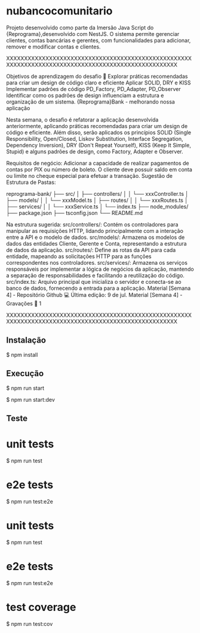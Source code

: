 # nubancocomunitario
Projeto desenvolvido como parte da Imersão Java Script do {Reprograma},desenvolvido com NestJS.
 O sistema permite gerenciar clientes, contas bancárias e gerentes, com funcionalidades para adicionar, remover e modificar contas e clientes.

 XXXXXXXXXXXXXXXXXXXXXXXXXXXXXXXXXXXXXXXXXXXXXXXXXXXXXXXXXXXXXXXXXXXXXXXXXXXXXXXXXXXXXXXXXXXXXXXXXXXX

Objetivos de aprendizagem do desafio 🎯
Explorar práticas recomendadas para criar um design de código claro e eficiente
Aplicar SOLID, DRY e KISS
Implementar padrões de código PD_Factory, PD_Adapter, PD_Observer
Identificar como os padrões de design influenciam a estrutura e organização de um sistema.
{Reprograma}Bank - melhorando nossa aplicação

Nesta semana, o desafio é refatorar a aplicação desenvolvida anteriormente, aplicando práticas recomendadas para criar um design de código e eficiente. Além disso, serão aplicados os princípios SOLID (Single Responsibility, Open/Closed, Liskov Substitution, Interface Segregation, Dependency Inversion), DRY (Don't Repeat Yourself), KISS (Keep It Simple, Stupid) e alguns padrões de design, como Factory, Adapter e Observer.

Requisitos de negócio:
Adicionar a capacidade de realizar pagamentos de contas por PIX ou número de boleto.
O cliente deve possuir saldo em conta ou limite no cheque especial para efetuar a transação.
Sugestão de Estrutura de Pastas:

reprograma-bank/
├── src/
│   ├── controllers/
│   │   └── xxxController.ts
│   ├── models/
│   │   └── xxxModel.ts
│   ├── routes/
│   │   └── xxxRoutes.ts
│   ├── services/
│   │   └── xxxService.ts
│   └── index.ts
├── node_modules/
├── package.json
├── tsconfig.json
└── README.md

Na estrutura sugerida:
src/controllers/: Contém os controladores para manipular as requisições HTTP, lidando principalmente com a interação entre a API e o modelo de dados.
src/models/: Armazena os modelos de dados das entidades Cliente, Gerente e Conta, representando a estrutura de dados da aplicação.
src/routes/: Define as rotas da API para cada entidade, mapeando as solicitações HTTP para as funções correspondentes nos controladores.
src/services/: Armazena os serviços responsáveis por implementar a lógica de negócios da aplicação, mantendo a separação de responsabilidades e facilitando a reutilização do código.
src/index.ts: Arquivo principal que inicializa o servidor e conecta-se ao banco de dados, fornecendo a entrada para a aplicação.
Material
[Semana 4] - Repositório Github 💻
Última edição: 9 de jul.
Material
[Semana 4] - Gravações 🎥
1

XXXXXXXXXXXXXXXXXXXXXXXXXXXXXXXXXXXXXXXXXXXXXXXXXXXXXXXXXXXXXXXXXXXXXXXXXXXXXXXXXXXXXXXXXXXXXXXXXXXX
 
## Instalação
$ npm install

## Execução

$ npm run start


$ npm run start:dev

## Teste
# unit tests
$ npm run test

# e2e tests
$ npm run test:e2e

# unit tests
$ npm run test

# e2e tests
$ npm run test:e2e

# test coverage
$ npm run test:cov


